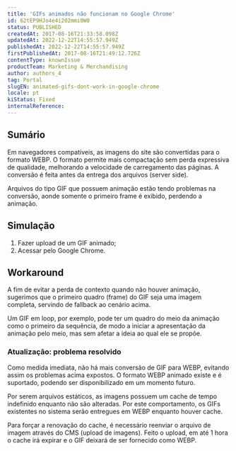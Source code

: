```yaml
---
title: 'GIFs animados não funcionam no Google Chrome'
id: 62tEP9HJo4e4i202mmi0W0
status: PUBLISHED
createdAt: 2017-08-16T21:33:58.098Z
updatedAt: 2022-12-22T14:55:57.949Z
publishedAt: 2022-12-22T14:55:57.949Z
firstPublishedAt: 2017-08-16T21:49:12.726Z
contentType: knownIssue
productTeam: Marketing & Merchandising
author: authors_4
tag: Portal
slugEN: animated-gifs-dont-work-in-google-chrome
locale: pt
kiStatus: Fixed
internalReference: 
---
```


## Sumário

Em navegadores compatíveis, as imagens do site são convertidas para o formato WEBP. O formato permite mais compactação sem perda expressiva de qualidade, melhorando a velocidade de carregamento das páginas. A conversão é feita antes da entrega dos arquivos (server side).

Arquivos do tipo GIF que possuem animação estão tendo problemas na conversão, aonde somente o primeiro frame é exibido, perdendo a animação.

## Simulação

1. Fazer upload de um GIF animado;
2. Acessar pelo Google Chrome.

## Workaround

A fim de evitar a perda de contexto quando não houver animação, sugerimos que o primeiro quadro (frame) do GIF seja uma imagem completa, servindo de fallback ao cenário acima.

Um GIF em loop, por exemplo, pode ter um quadro do meio da animação como o primeiro da sequência, de modo a iniciar a apresentação da animação pelo meio, mas sem afetar a ideia ao qual ele se propõe.

### Atualização: problema resolvido

Como medida imediata, não há mais conversão de GIF para WEBP, evitando assim os problemas acima expostos. O formato WEBP animado existe e é suportado, podendo ser disponibilizado em um momento futuro.

Por serem arquivos estáticos, as imagens possuem um cache de tempo indefinido enquanto não são alteradas. Por este comportamento, os GIFs existentes no sistema serão entregues em WEBP enquanto houver cache.

Para forçar a renovação do cache, é necessário reenviar o arquivo de imagem através do CMS (upload de imagens). Feito o upload, em até 1 hora o cache irá expirar e o GIF deixará de ser fornecido como WEBP.

